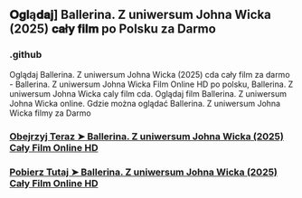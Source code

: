 ## 𝐎𝐠𝐥ą𝐝𝐚𝐣] Ballerina. Z uniwersum Johna Wicka (2025) 𝐜𝐚ł𝐲 𝐟𝐢𝐥𝐦 po Polsku za Darmo

### .github

Oglądaj Ballerina. Z uniwersum Johna Wicka (2025) cda cały film za darmo - Ballerina. Z uniwersum Johna Wicka Film Online HD po polsku, Ballerina. Z uniwersum Johna Wicka caly film cda. Oglądaj film Ballerina. Z uniwersum Johna Wicka online. Gdzie można oglądać Ballerina. Z uniwersum Johna Wicka filmy za Darmo

### [Obejrzyj Teraz ➤ Ballerina. Z uniwersum Johna Wicka (2025) Cały Film Online HD](https://epicscreen.fun/pl/movie/541671/from-the-world-of-john-wick-ballerina.gito❤️)

### [Pobierz Tutaj ➤ Ballerina. Z uniwersum Johna Wicka (2025) Cały Film Online HD](https://epicscreen.fun/pl/movie/541671/from-the-world-of-john-wick-ballerina.gito❤️)

